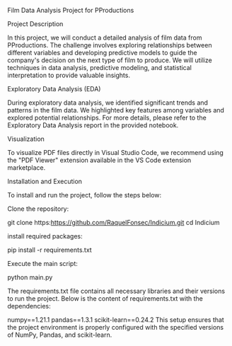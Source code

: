 Film Data Analysis Project for PProductions

Project Description

In this project, we will conduct a detailed analysis of film data from PProductions. The challenge involves exploring relationships between different variables and developing predictive models to guide the company's decision on the next type of film to produce. We will utilize techniques in data analysis, predictive modeling, and statistical interpretation to provide valuable insights.

Exploratory Data Analysis (EDA)

During exploratory data analysis, we identified significant trends and patterns in the film data. We highlighted key features among variables and explored potential relationships. For more details, please refer to the Exploratory Data Analysis report in the provided notebook.

Visualization

To visualize PDF files directly in Visual Studio Code, we recommend using the "PDF Viewer" extension available in the VS Code extension marketplace.

Installation and Execution

To install and run the project, follow the steps below:

Clone the repository:

git clone https:https://github.com/RaquelFonsec/Indicium.git
cd Indicium

install required packages:

pip install -r requirements.txt

Execute the main script:

python main.py


The requirements.txt file contains all necessary libraries and their versions to run the project. Below is the content of requirements.txt with the dependencies:

numpy==1.21.1
pandas==1.3.1
scikit-learn==0.24.2
This setup ensures that the project environment is properly configured with the specified versions of NumPy, Pandas, and scikit-learn.